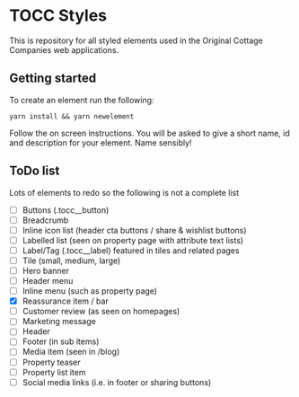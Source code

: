 # TOCC Styles

This is repository for all styled elements used in the Original Cottage Companies web applications.

## Getting started

To create an element run the following:

```
yarn install && yarn newelement
```

Follow the on screen instructions.  You will be asked to give a short name, id and description for your element.  Name sensibly!

## ToDo list

Lots of elements to redo so the following is not a complete list


- [ ] Buttons (.tocc__button)
- [ ] Breadcrumb
- [ ] Inline icon list (header cta buttons / share & wishlist buttons)
- [ ] Labelled list (seen on property page with attribute text lists)
- [ ] Label/Tag (.tocc__label) featured in tiles and related pages
- [ ] Tile (small, medium, large)
- [ ] Hero banner
- [ ] Header menu
- [ ] Inline menu (such as property page)
- [x] Reassurance item / bar
- [ ] Customer review (as seen on homepages)
- [ ] Marketing message
- [ ] Header
- [ ] Footer (in sub items)
- [ ] Media item (seen in /blog)
- [ ] Property teaser
- [ ] Property list item
- [ ] Social media links (i.e. in footer or sharing buttons)
